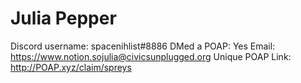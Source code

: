 # Julia Pepper

Discord username: spacenihlist#8886
DMed a POAP: Yes
Email: https://www.notion.sojulia@civicsunplugged.org
Unique POAP Link: http://POAP.xyz/claim/spreys